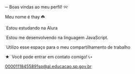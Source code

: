 ─ Boas vindas ao meu perfil! ୨୧

  Meu nome é thay ☘️

 ࣪ Estou estudando na Alura

 ࣪ Estou me desenvolvendo 
  na linguagem JavaScript.

 ࣪ Utilizo esse espaço para o 
 meu compartilhamento de trabalho 

★ ࣪ Você pode entrar em contato comigo! 📞⋆

00001118455891sp@al.educacao.sp.gov.br
